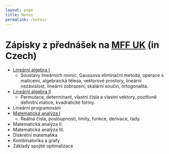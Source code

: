 ```yaml
---
layout: page
title: Notes
permalink: /notes/
---
```


# Zápisky z přednášek na [MFF UK](http://www.mff.cuni.cz/to.en/) (in Czech)
* [Lineární algebra I]({{site.baseurl}}/downloads/notes/linearni_algebra_I.pdf)
  * Soustavy lineárních rovnic, Gaussova eliminační metoda, operace s maticemi,
algebraická tělesa, vektorové prostory, lineární nezávislost, lineární zobrazení,
skalární součin, ortogonalita.
* [Lineární algebra II]({{site.baseurl}}/downloads/notes/linearni_algebra_II.pdf)
  * Permutace, determinant, vlastní čísla a vlastní vektory, pozitivně definitní
matice, kvadratické formy.
* Lineární programování
* [Matematická analýza I](/downloads/notes/matematicka_analyza_I.pdf)
  * Reálná čísla, posloupnosti, limity, funkce, derivace, řady.
* Matematická analýza II.
* Matematická analýza III.
* Diskrétní matematika
* Kombinatorika a grafy
* Základy spojité optimalizace

